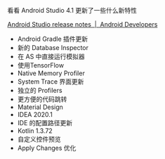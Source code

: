 看看 Android Studio 4.1 更新了一些什么新特性

<!--more-->

[Android Studio release notes  |  Android Developers](https://developer.android.com/studio/releases#4-0-0)



- Android Gradle 插件更新
- 新的 Database Inspector
- 在 AS 中直接运行模拟器
- 使用TensorFlow
- Native Memory Profiler
- System Trace 界面更新
- 独立的 Profilers
- 更方便的代码跳转
- Material Design
- IDEA 2020.1
- IDE 的配置路径更新
- Kotlin 1.3.72
- 自定义控件预览
- Apply Changes 优化
